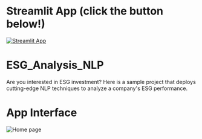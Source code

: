 # Streamlit App (click the button below!)

[![Streamlit App](https://static.streamlit.io/badges/streamlit_badge_black_white.svg)](https://esg-ai-investment.streamlit.app/)

# ESG_Analysis_NLP

Are you interested in ESG investment? Here is a sample project that deploys cutting-edge NLP techniques to analyze a company's ESG performance.

# App Interface

![Home page](home_esg.gif)

